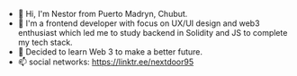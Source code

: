 - 👋 Hi, I'm Nestor from Puerto Madryn, Chubut.
- 👀 I'm a frontend developer with focus on UX/UI design and web3 enthusiast which led me to study backend in Solidity and JS to complete my tech stack.
- 🌱 Decided to learn Web 3 to make a better future.
- 📫 social networks: https://linktr.ee/nextdoor95

<!---
NextDoor95/NextDoor95 is a ✨ special ✨ repository because its `README.md` (this file) appears on your GitHub profile.
You can click the Preview link to take a look at your changes.
--->
